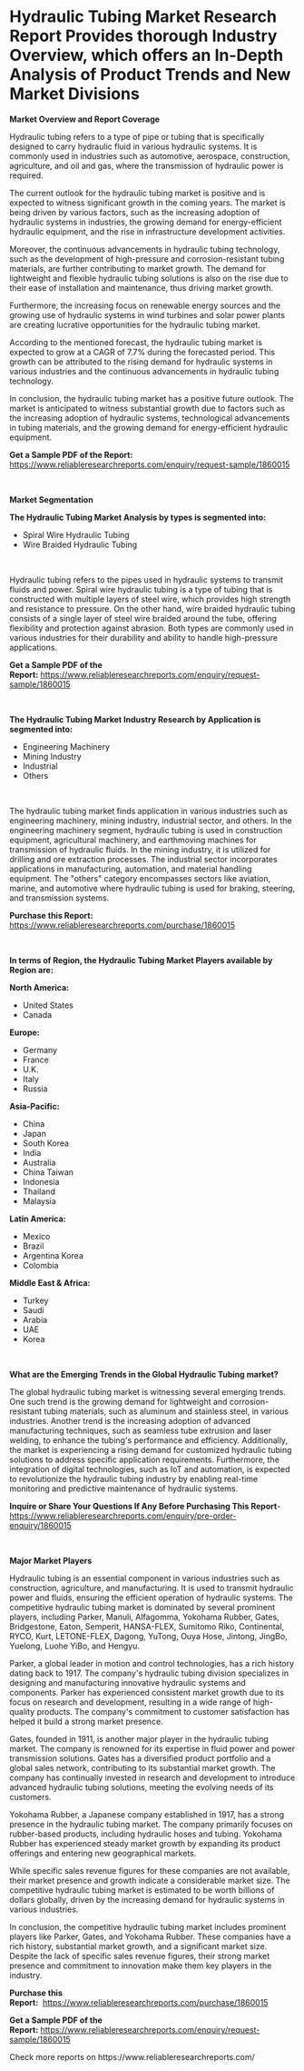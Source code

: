 <p><h1>Hydraulic Tubing Market Research Report Provides thorough Industry Overview, which offers an In-Depth Analysis of Product Trends and New Market Divisions</h1></p><p><strong>Market Overview and Report Coverage</strong></p>
<p><p>Hydraulic tubing refers to a type of pipe or tubing that is specifically designed to carry hydraulic fluid in various hydraulic systems. It is commonly used in industries such as automotive, aerospace, construction, agriculture, and oil and gas, where the transmission of hydraulic power is required.</p><p>The current outlook for the hydraulic tubing market is positive and is expected to witness significant growth in the coming years. The market is being driven by various factors, such as the increasing adoption of hydraulic systems in industries, the growing demand for energy-efficient hydraulic equipment, and the rise in infrastructure development activities.</p><p>Moreover, the continuous advancements in hydraulic tubing technology, such as the development of high-pressure and corrosion-resistant tubing materials, are further contributing to market growth. The demand for lightweight and flexible hydraulic tubing solutions is also on the rise due to their ease of installation and maintenance, thus driving market growth.</p><p>Furthermore, the increasing focus on renewable energy sources and the growing use of hydraulic systems in wind turbines and solar power plants are creating lucrative opportunities for the hydraulic tubing market.</p><p>According to the mentioned forecast, the hydraulic tubing market is expected to grow at a CAGR of 7.7% during the forecasted period. This growth can be attributed to the rising demand for hydraulic systems in various industries and the continuous advancements in hydraulic tubing technology.</p><p>In conclusion, the hydraulic tubing market has a positive future outlook. The market is anticipated to witness substantial growth due to factors such as the increasing adoption of hydraulic systems, technological advancements in tubing materials, and the growing demand for energy-efficient hydraulic equipment.</p></p>
<p><strong>Get a Sample PDF of the Report:</strong> <a href="https://www.reliableresearchreports.com/enquiry/request-sample/1860015">https://www.reliableresearchreports.com/enquiry/request-sample/1860015</a></p>
<p>&nbsp;</p>
<p><strong>Market Segmentation</strong></p>
<p><strong>The Hydraulic Tubing Market Analysis by types is segmented into:</strong></p>
<p><ul><li>Spiral Wire Hydraulic Tubing</li><li>Wire Braided Hydraulic Tubing</li></ul></p>
<p>&nbsp;</p>
<p><p>Hydraulic tubing refers to the pipes used in hydraulic systems to transmit fluids and power. Spiral wire hydraulic tubing is a type of tubing that is constructed with multiple layers of steel wire, which provides high strength and resistance to pressure. On the other hand, wire braided hydraulic tubing consists of a single layer of steel wire braided around the tube, offering flexibility and protection against abrasion. Both types are commonly used in various industries for their durability and ability to handle high-pressure applications.</p></p>
<p><strong>Get a Sample PDF of the Report:</strong>&nbsp;<a href="https://www.reliableresearchreports.com/enquiry/request-sample/1860015">https://www.reliableresearchreports.com/enquiry/request-sample/1860015</a></p>
<p>&nbsp;</p>
<p><strong>The Hydraulic Tubing Market Industry Research by Application is segmented into:</strong></p>
<p><ul><li>Engineering Machinery</li><li>Mining Industry</li><li>Industrial</li><li>Others</li></ul></p>
<p>&nbsp;</p>
<p><p>The hydraulic tubing market finds application in various industries such as engineering machinery, mining industry, industrial sector, and others. In the engineering machinery segment, hydraulic tubing is used in construction equipment, agricultural machinery, and earthmoving machines for transmission of hydraulic fluids. In the mining industry, it is utilized for drilling and ore extraction processes. The industrial sector incorporates applications in manufacturing, automation, and material handling equipment. The "others" category encompasses sectors like aviation, marine, and automotive where hydraulic tubing is used for braking, steering, and transmission systems.</p></p>
<p><strong>Purchase this Report:</strong>&nbsp; <a href="https://www.reliableresearchreports.com/purchase/1860015">https://www.reliableresearchreports.com/purchase/1860015</a></p>
<p>&nbsp;</p>
<p><strong>In terms of Region, the Hydraulic Tubing Market Players available by Region are:</strong></p>
<p>
    <p> <strong> North America: </strong>
        <ul>
            <li>United States</li>
            <li>Canada</li>
        </ul>
        </p> 
    <p> <strong> Europe: </strong>
        <ul>
            <li>Germany</li>
            <li>France</li>
            <li>U.K.</li>
            <li>Italy</li>
            <li>Russia</li>
        </ul>
        </p> 
    <p> <strong> Asia-Pacific: </strong>
        <ul>
            <li>China</li>
            <li>Japan</li>
            <li>South Korea</li>
            <li>India</li>
            <li>Australia</li>
            <li>China Taiwan</li>
            <li>Indonesia</li>
            <li>Thailand</li>
            <li>Malaysia</li>
        </ul>
        </p> 
    <p> <strong> Latin America: </strong>
        <ul>
            <li>Mexico</li>
            <li>Brazil</li>
            <li>Argentina Korea</li>
            <li>Colombia</li>
        </ul>
        </p> 
    <p> <strong> Middle East & Africa: </strong>
        <ul>
            <li>Turkey</li>
            <li>Saudi</li>
            <li>Arabia</li>
            <li>UAE</li>
            <li>Korea</li>
        </ul>
    </p>
    </p>
<p>&nbsp;</p>
<p><strong>What are the Emerging Trends in the Global Hydraulic Tubing market?</strong></p>
<p><p>The global hydraulic tubing market is witnessing several emerging trends. One such trend is the growing demand for lightweight and corrosion-resistant tubing materials, such as aluminum and stainless steel, in various industries. Another trend is the increasing adoption of advanced manufacturing techniques, such as seamless tube extrusion and laser welding, to enhance the tubing's performance and efficiency. Additionally, the market is experiencing a rising demand for customized hydraulic tubing solutions to address specific application requirements. Furthermore, the integration of digital technologies, such as IoT and automation, is expected to revolutionize the hydraulic tubing industry by enabling real-time monitoring and predictive maintenance of hydraulic systems.</p></p>
<p><strong>Inquire or Share Your Questions If Any Before Purchasing This Report</strong>- <a href="https://www.reliableresearchreports.com/enquiry/pre-order-enquiry/1860015">https://www.reliableresearchreports.com/enquiry/pre-order-enquiry/1860015</a></p>
<p>&nbsp;</p>
<p><strong>Major Market Players</strong></p>
<p><p>Hydraulic tubing is an essential component in various industries such as construction, agriculture, and manufacturing. It is used to transmit hydraulic power and fluids, ensuring the efficient operation of hydraulic systems. The competitive hydraulic tubing market is dominated by several prominent players, including Parker, Manuli, Alfagomma, Yokohama Rubber, Gates, Bridgestone, Eaton, Semperit, HANSA-FLEX, Sumitomo Riko, Continental, RYCO, Kurt, LETONE-FLEX, Dagong, YuTong, Ouya Hose, Jintong, JingBo, Yuelong, Luohe YiBo, and Hengyu.</p><p>Parker, a global leader in motion and control technologies, has a rich history dating back to 1917. The company's hydraulic tubing division specializes in designing and manufacturing innovative hydraulic systems and components. Parker has experienced consistent market growth due to its focus on research and development, resulting in a wide range of high-quality products. The company's commitment to customer satisfaction has helped it build a strong market presence.</p><p>Gates, founded in 1911, is another major player in the hydraulic tubing market. The company is renowned for its expertise in fluid power and power transmission solutions. Gates has a diversified product portfolio and a global sales network, contributing to its substantial market growth. The company has continually invested in research and development to introduce advanced hydraulic tubing solutions, meeting the evolving needs of its customers.</p><p>Yokohama Rubber, a Japanese company established in 1917, has a strong presence in the hydraulic tubing market. The company primarily focuses on rubber-based products, including hydraulic hoses and tubing. Yokohama Rubber has experienced steady market growth by expanding its product offerings and entering new geographical markets.</p><p>While specific sales revenue figures for these companies are not available, their market presence and growth indicate a considerable market size. The competitive hydraulic tubing market is estimated to be worth billions of dollars globally, driven by the increasing demand for hydraulic systems in various industries.</p><p>In conclusion, the competitive hydraulic tubing market includes prominent players like Parker, Gates, and Yokohama Rubber. These companies have a rich history, substantial market growth, and a significant market size. Despite the lack of specific sales revenue figures, their strong market presence and commitment to innovation make them key players in the industry.</p></p>
<p><strong>Purchase this Report:</strong>&nbsp;&nbsp;<a href="https://www.reliableresearchreports.com/purchase/1860015">https://www.reliableresearchreports.com/purchase/1860015</a></p>
<p></p>
<p><strong>Get a Sample PDF of the Report:</strong>&nbsp;<a href="https://www.reliableresearchreports.com/enquiry/request-sample/1860015">https://www.reliableresearchreports.com/enquiry/request-sample/1860015</a></p>
<p>Check more reports on https://www.reliableresearchreports.com/</p>